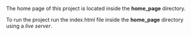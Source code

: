 <p>The home page of this project is located inside the <b>home_page</b> directory.</p>
<p>To run the project run the index.html file inside the <b>home_page</b> directory using a <i>live server</i>.</p>   
